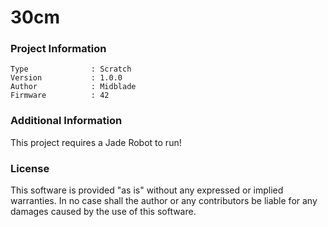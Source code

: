 30cm
================



### Project Information
```
Type              : Scratch
Version           : 1.0.0
Author            : Midblade
Firmware          : 42
```

### Additional Information
This project requires a Jade Robot to run!

### License
This software is provided "as is" without any expressed or implied warranties.  In no case shall the author or any contributors be liable for any damages caused by the use of this software.

